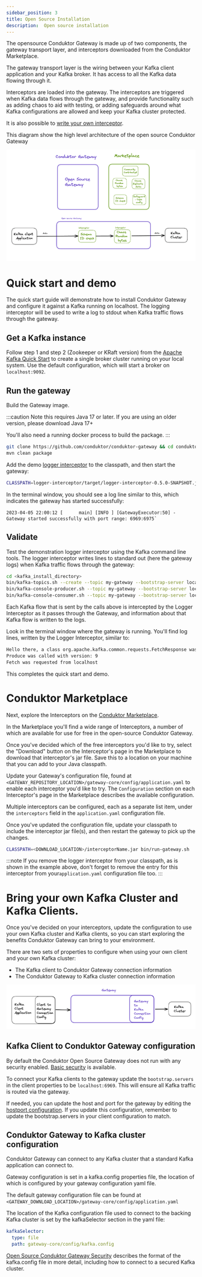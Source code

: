 ```yaml
---
sidebar_position: 3
title: Open Source Installation
description:  Open source installation
---
```



The opensource Conduktor Gateway is made up of two components, the gateway transport layer, and interceptors downloaded from the Conduktor Marketplace.

The gateway transport layer is the wiring between your Kafka client application and your Kafka broker. It has access to all the Kafka data flowing through it. 

Interceptors are loaded into the gateway.  The interceptors are triggered when Kafka data flows through the gateway, and provide functionality such as adding chaos to aid with testing, or adding safeguards around what Kafka configurations are allowed and keep your Kafka cluster protected.

It is also possible to [write your own interceptor](../interceptors/write-an-interceptor.md).

This diagram show the high level architecture of the open source Conduktor Gateway

![GatewayAndMarketPlace.png](GatewayAndMarketPlace.png)

# Quick start and demo

The quick start guide will demonstrate how to install Conduktor Gateway and configure it against a Kafka running on localhost. The logging interceptor will be used to write a log to stdout when Kafka traffic flows through the gateway.

## Get a Kafka instance

Follow step 1 and step 2 (Zookeeper or KRaft version) from the [Apache Kafka Quick Start](https://kafka.apache.org/quickstart) to create a single broker cluster running on your local system.  Use the default configuration, which will start a broker on `localhost:9092`.

## Run the gateway

Build the Gateway image.

:::caution
Note this requires Java 17 or later. If you are using an older version, please download Java 17+

You'll also need a running docker process to build the package.
:::

```bash
git clone https://github.com/conduktor/conduktor-gateway && cd conduktor-gateway
mvn clean package
```


Add the demo [logger interceptor](https://github.com/conduktor/conduktor-gateway/tree/main/logger-interceptor) to the classpath, and then start the gateway:

```bash
CLASSPATH=logger-interceptor/target/logger-interceptor-0.5.0-SNAPSHOT.jar bin/run-gateway.sh
```

In the terminal window, you should see a log line similar to this, which indicates the gateway has started successfully:
```
2023-04-05 22:00:12 [      main] [INFO ] [GatewayExecutor:50] - Gateway started successfully with port range: 6969:6975`
```

## Validate 
Test the demonstration logger interceptor using the Kafka command line tools.  The logger interceptor writes lines to standard out (here the gateway logs) when Kafka traffic flows through the gateway:

```bash
cd <kafka_install_directory>
bin/kafka-topics.sh --create --topic my-gateway --bootstrap-server localhost:6969
bin/kafka-console-producer.sh --topic my-gateway --bootstrap-server localhost:6969
bin/kafka-console-consumer.sh --topic my-gateway --bootstrap-server localhost:6969 --from-beginning --property print.headers=true
```


Each Kafka flow that is sent by the calls above is intercepted by the Logger Interceptor as it passes through the Gateway, and information about that Kafka flow is written to the logs.

Look in the terminal window where the gateway is running. You'll find log lines, written by the Logger Interceptor, similar to:

```bash
Hello there, a class org.apache.kafka.common.requests.FetchResponse was sent/received
Produce was called with version: 9
Fetch was requested from localhost
```

This completes the quick start and demo.

# Conduktor Marketplace

Next, explore the Interceptors on the [Conduktor Marketplace](https://marketplace.conduktor.io).

In the Marketplace you'll find a wide range of Interceptors, a number of which are available for use for free in the open-source Conduktor Gateway. 

Once you've decided which of the free interceptors you'd like to try, select the "Download" button on the Interceptor's page in the Marketplace to download that interceptor's jar file.  Save this to a location on your machine that you can add to your Java classpath.

Update your Gateway's configuration file, found at `<GATEWAY_REPOSITORY_LOCATION>/gateway-core/config/application.yaml` to enable each interceptor you'd like to try.  The `Configuration` section on each Interceptor's page in the Marketplace describes the available configuration.  

Multiple interceptors can be configured, each as a separate list item, under the `interceptors` field in the `application.yaml` configuration file.

Once you've updated the configuration file, update your classpath to include the interceptor jar file(s), and then restart the gateway to pick up the changes.

```bash
CLASSPATH=<DOWNLOAD_LOCATION>/interceptorName.jar bin/run-gateway.sh
```

:::note
If you remove the logger interceptor from your classpath, as is shown in the example above, don't forget to remove the entry for this interceptor from your`application.yaml` configuration file too.
:::

# Bring your own Kafka Cluster and Kafka Clients.

Once you've decided on your interceptors, update the configuration to use your own Kafka cluster and Kafka clients, so you can start exploring the benefits Conduktor Gateway can bring to your environment.

There are two sets of properties to configure when using your own client and your own Kafka cluster:

- The Kafka client to Conduktor Gateway connection information
- The Conduktor Gateway to Kafka cluster connection information


![img.png](img.png)


## Kafka Client to Conduktor Gateway configuration

By default the Conduktor Open Source Gateway does not run with any security enabled. [Basic security](../configuration/oss_security.md) is available.

To connect your Kafka clients to the gateway update the `bootstrap.servers` in the client properties to be `localhost:6969`. This will ensure all Kafka traffic is routed via the gateway.

If needed, you can update the host and port for the gateway by editing the [hostport configuration](../configuration/opensource-yaml-config.md#hostport-configurations).  If you update this configuration, remember to update the bootstrap.servers in your client configuration to match.

## Conduktor Gateway to Kafka cluster configuration

Conduktor Gateway can connect to any Kafka cluster that a standard Kafka application can connect to.

Gateway configuration is set in a kafka.config properties file, the location of which is configured by your gateway configuration yaml file.

The default gateway configuration file can be found at `<GATEWAY_DOWNLOAD_LOCATION>/gateway-core/config/application.yaml`

The location of the Kafka configuration file used to connect to the backing Kafka cluster is set by the kafkaSelector section in the yaml file:

```yaml
kafkaSelector:
  type: file
  path: gateway-core/config/kafka.config
```

[Open Source Conduktor Gateway Security](../configuration/oss_security.md) describes the format of the kafka.config file in more detail, including how to connect to a secured Kafka cluster.




